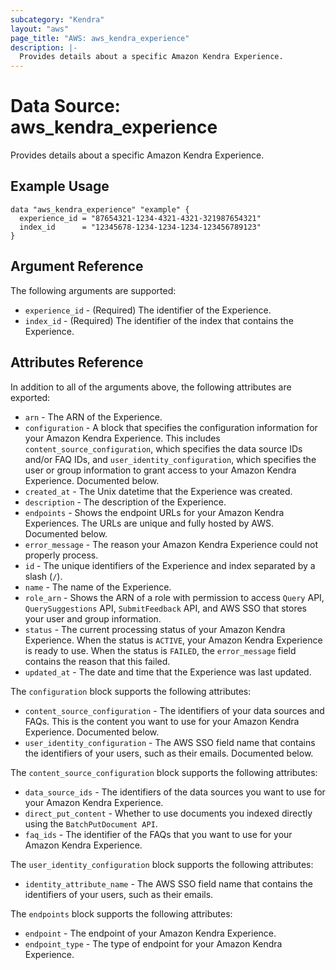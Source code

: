 ```yaml
---
subcategory: "Kendra"
layout: "aws"
page_title: "AWS: aws_kendra_experience"
description: |-
  Provides details about a specific Amazon Kendra Experience.
---
```


# Data Source: aws_kendra_experience

Provides details about a specific Amazon Kendra Experience.

## Example Usage

```hcl
data "aws_kendra_experience" "example" {
  experience_id = "87654321-1234-4321-4321-321987654321"
  index_id      = "12345678-1234-1234-1234-123456789123"
}
```

## Argument Reference

The following arguments are supported:

* `experience_id` - (Required) The identifier of the Experience.
* `index_id` - (Required) The identifier of the index that contains the Experience.

## Attributes Reference

In addition to all of the arguments above, the following attributes are exported:

* `arn` - The ARN of the Experience.
* `configuration` - A block that specifies the configuration information for your Amazon Kendra Experience. This includes `content_source_configuration`, which specifies the data source IDs and/or FAQ IDs, and `user_identity_configuration`, which specifies the user or group information to grant access to your Amazon Kendra Experience. Documented below.
* `created_at` - The Unix datetime that the Experience was created.
* `description` - The description of the Experience.
* `endpoints` - Shows the endpoint URLs for your Amazon Kendra Experiences. The URLs are unique and fully hosted by AWS. Documented below.
* `error_message` - The reason your Amazon Kendra Experience could not properly process.
* `id` - The unique identifiers of the Experience and index separated by a slash (`/`).
* `name` - The name of the Experience.
* `role_arn` - Shows the ARN of a role with permission to access `Query` API, `QuerySuggestions` API, `SubmitFeedback` API, and AWS SSO that stores your user and group information.
* `status` - The current processing status of your Amazon Kendra Experience. When the status is `ACTIVE`, your Amazon Kendra Experience is ready to use. When the status is `FAILED`, the `error_message` field contains the reason that this failed.
* `updated_at` - The date and time that the Experience was last updated.

The `configuration` block supports the following attributes:

* `content_source_configuration` - The identifiers of your data sources and FAQs. This is the content you want to use for your Amazon Kendra Experience. Documented below.
* `user_identity_configuration` - The AWS SSO field name that contains the identifiers of your users, such as their emails. Documented below.

The `content_source_configuration` block supports the following attributes:

* `data_source_ids` - The identifiers of the data sources you want to use for your Amazon Kendra Experience.
* `direct_put_content` - Whether to use documents you indexed directly using the `BatchPutDocument API`.
* `faq_ids` - The identifier of the FAQs that you want to use for your Amazon Kendra Experience.

The `user_identity_configuration` block supports the following attributes:

* `identity_attribute_name` - The AWS SSO field name that contains the identifiers of your users, such as their emails.

The `endpoints` block supports the following attributes:

* `endpoint` - The endpoint of your Amazon Kendra Experience.
* `endpoint_type` - The type of endpoint for your Amazon Kendra Experience.
